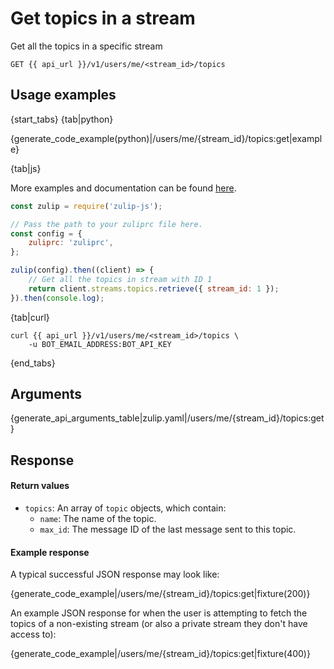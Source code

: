 # Get topics in a stream

Get all the topics in a specific stream

`GET {{ api_url }}/v1/users/me/<stream_id>/topics`

## Usage examples

{start_tabs}
{tab|python}

{generate_code_example(python)|/users/me/{stream_id}/topics:get|example}

{tab|js}

More examples and documentation can be found [here](https://github.com/zulip/zulip-js).
```js
const zulip = require('zulip-js');

// Pass the path to your zuliprc file here.
const config = {
    zuliprc: 'zuliprc',
};

zulip(config).then((client) => {
    // Get all the topics in stream with ID 1
    return client.streams.topics.retrieve({ stream_id: 1 });
}).then(console.log);

```

{tab|curl}

```
curl {{ api_url }}/v1/users/me/<stream_id>/topics \
    -u BOT_EMAIL_ADDRESS:BOT_API_KEY
```

{end_tabs}

## Arguments

{generate_api_arguments_table|zulip.yaml|/users/me/{stream_id}/topics:get}

## Response

#### Return values

* `topics`: An array of `topic` objects, which contain:
    * `name`: The name of the topic.
    * `max_id`: The message ID of the last message sent to this topic.

#### Example response

A typical successful JSON response may look like:

{generate_code_example|/users/me/{stream_id}/topics:get|fixture(200)}

An example JSON response for when the user is attempting to fetch the topics
of a non-existing stream (or also a private stream they don't have access to):

{generate_code_example|/users/me/{stream_id}/topics:get|fixture(400)}
